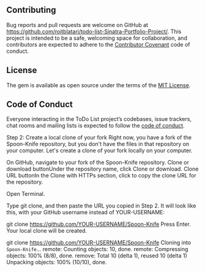 
## Contributing

Bug reports and pull requests are welcome on GitHub at https://github.com/roitblatari/todo-list-Sinatra-Portfolio-Project/. This project is intended to be a safe, welcoming space for collaboration, and contributors are expected to adhere to the [Contributor Covenant](http://contributor-covenant.org) code of conduct.

## License

The gem is available as open source under the terms of the [MIT License](https://opensource.org/licenses/MIT).

## Code of Conduct

Everyone interacting in the ToDo List project’s codebases, issue trackers, chat rooms and mailing lists is expected to follow the [code of conduct](https://github.com/roitblatari/todo-list-Sinatra-Portfolio-Project/blob/master/CODE_OF_CONDUCT.md).







Step 2: Create a local clone of your fork
Right now, you have a fork of the Spoon-Knife repository, but you don't have the files in that repository on your computer. Let's create a clone of your fork locally on your computer.

On GitHub, navigate to your fork of the Spoon-Knife repository.
Clone or download buttonUnder the repository name, click Clone or download.
Clone URL buttonIn the Clone with HTTPs section, click  to copy the clone URL for the repository.

Open Terminal.

Type git clone, and then paste the URL you copied in Step 2. It will look like this, with your GitHub username instead of YOUR-USERNAME:

git clone https://github.com/YOUR-USERNAME/Spoon-Knife
Press Enter. Your local clone will be created.

git clone https://github.com/YOUR-USERNAME/Spoon-Knife
Cloning into `Spoon-Knife`...
remote: Counting objects: 10, done.
remote: Compressing objects: 100% (8/8), done.
remove: Total 10 (delta 1), reused 10 (delta 1)
Unpacking objects: 100% (10/10), done.
